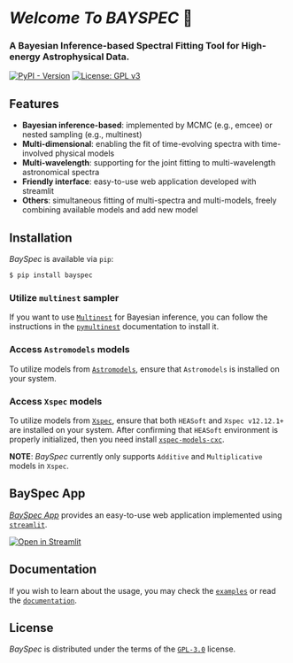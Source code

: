 # *Welcome* *To* *BAYSPEC* 👋

### A Bayesian Inference-based Spectral Fitting Tool for High-energy Astrophysical Data.

[![PyPI - Version](https://img.shields.io/pypi/v/bayspec?color=blue&logo=PyPI&logoColor=white&style=for-the-badge)](https://pypi.org/project/bayspec/)
[![License: GPL v3](https://img.shields.io/github/license/wcxve/elisa?color=blue&logo=open-source-initiative&logoColor=white&style=for-the-badge)](https://www.gnu.org/licenses/gpl-3.0)


## Features
- **Bayesian inference-based**: implemented by MCMC (e.g., emcee) or nested sampling (e.g., multinest)
- **Multi-dimensional**: enabling the fit of time-evolving spectra with time-involved physical models
- **Multi-wavelength**: supporting for the joint fitting to multi-wavelength astronomical spectra
- **Friendly interface**: easy-to-use web application developed with streamlit
- **Others**: simultaneous fitting of multi-spectra and multi-models, freely combining available models and add new model


## Installation

_BaySpec_ is available via `pip`:
```bash
$ pip install bayspec
```

### Utilize `multinest` sampler
If you want to use [`Multinest`](https://github.com/rjw57/MultiNest) for Bayesian inference, you can follow the instructions in the [`pymultinest`](https://johannesbuchner.github.io/PyMultiNest/) documentation to install it.

### Access `Astromodels` models
To utilize models from [`Astromodels`](https://astromodels.readthedocs.io/en/latest/notebooks/function_list.html#), ensure that `Astromodels` is installed on your system.

### Access `Xspec` models
To utilize models from [`Xspec`](https://heasarc.gsfc.nasa.gov/xanadu/xspec/manual/Models.html), ensure that both `HEASoft` and `Xspec v12.12.1+` are installed on your system. After confirming that `HEASoft` environment is properly initialized, then you need install [`xspec-models-cxc`](https://github.com/cxcsds/xspec-models-cxc).

**NOTE**: _BaySpec_ currently only supports `Additive` and `Multiplicative` models in `Xspec`.


## BaySpec App

[_BaySpec App_](https://github.com/jyangch/bayspec_app) provides an easy-to-use web application implemented using [`streamlit`](https://streamlit.io/).

[![Open in Streamlit](https://static.streamlit.io/badges/streamlit_badge_black_white.svg)](https://bayspec.streamlit.app)


## Documentation

If you wish to learn about the usage, you may check the [`examples`](https://github.com/jyangch/bayspec/tree/main/examples) or read the [`documentation`](https://bayspec.readthedocs.io).


## License

_BaySpec_ is distributed under the terms of the [`GPL-3.0`](https://www.gnu.org/licenses/gpl-3.0-standalone.html) license.
